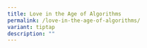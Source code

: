 ```yaml
---
title: Love in the Age of Algorithms
permalink: /love-in-the-age-of-algorithms/
variant: tiptap
description: ""
---
```

